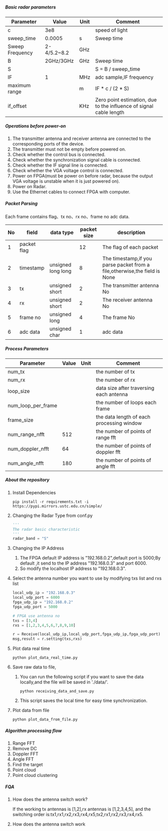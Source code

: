 

##### Basic radar parameters

| Parameter       | Value       | Unit | Comment                                                      |
| --------------- | ----------- | ---- | ------------------------------------------------------------ |
| c               | 3e8         |      | speed of light                                               |
| sweep_time      | 0.0005      | s    | Sweep time                                                   |
| Sweep Frequency | 2-4/5.2~8.2 | GHz  |                                                              |
| B               | 2GHz/3GHz   | GHz  | Sweep time                                                   |
| S               |             |      | S = B / sweep_time                                           |
| IF              | 1           | MHz  | adc sample,IF frequency                                      |
| maximum range   |             | m    | IF  * c / (2 * S)                                            |
| if_offset       |             | KHz  | Zero point estimation, due to the influence of signal cable length |

##### Operations before power-on

1. The transmitter antenna and receiver antenna are connected to the corresponding ports of the device.
2. The transmitter must not be empty before powered on.
3. Check whether the control bus is connected.
4. Check whether the synchronization signal cable is connected.
5. Check whether  the IF signal line is connected.
6. Check whether the VGA voltage control is connected.
7. Power on FPGA(must be power on before radar, because the output VGA voltage is unstable when it is just powered on).  
8. Power on Radar.
9. Use the Ethernet cables to connect FPGA with computer.

##### Packet Parsing

Each frame contains flag、tx no、rx no、frame no adc data.

| No   | field       | data type          | packet size | description                                                  |
| ---- | ----------- | ------------------ | ----------- | ------------------------------------------------------------ |
| 1    | packet flag |                    | 12          | The flag of each packet                                      |
| 2    | timestamp   | unsigned long long | 8           | The timestamp,if you parse packet from a file,otherwise,the field is None |
| 3    | tx          | unsigned short     | 2           | The transmitter antenna No                                   |
| 4    | rx          | unsigned short     | 2           | The receiver antenna No                                      |
| 5    | frame no    | unsigned long      | 4           | The frame No                                                 |
| 6    | adc data    | unsigned char      | 1           | adc data                                                     |

##### Process Parameters

| Parameter          | Value | Unit | Comment                                   |
| ------------------ | ----- | ---- | ----------------------------------------- |
| num_tx             |       |      | the number of tx                          |
| num_rx             |       |      | the number of rx                          |
| loop_size          |       |      | data size after traversing each antenna   |
| num_loop_per_frame |       |      | the number of loops each  frame           |
| frame_size         |       |      | the data length of each processing window |
| num_range_nfft     | 512   |      | the number of points of range fft         |
| num_doppler_nfft   | 64    |      | the number of points of doppler fft       |
| num_angle_nfft     | 180   |      | the number of points of angle fft         |



##### About the repository

1. Install Dependencies

   ```shell
   pip install -r requirements.txt -i https://pypi.mirrors.ustc.edu.cn/simple/
   ```

2. Changing the Radar Type from conf.py

   ```python
   '''
   The radar basic characteristic
   '''
   radar_band = "S"
   ```

3. Changing the  IP Address

   1. The FPGA default IP address is  "192.168.0.2",default port is 5000;By default ,it send to the IP address "192.168.0.3" and port 6000.
   2. So modify the localhost IP address to "192.168.0.3".

4. Select the antenna number you want to use by modifying txs list and rxs list

   ```python
   local_udp_ip = "192.168.0.3"
   local_udp_port = 6000
   fpga_udp_ip = "192.168.0.2"
   fpga_udp_port = 5000
   
   # FPGA use antenna no
   txs = [3,4]
   rxs = [1,2,3,4,5,6,7,8,9,10]
   
   r = Receive(local_udp_ip,local_udp_port,fpga_udp_ip,fpga_udp_port)
   msg,result = r.setting(txs,rxs)
   ```

5. Plot data real time

   ```shell
   python plot_data_real_time.py
   ```

6. Save raw data to file,

   1. You can run the following script if you want to save the data locally,and the file will be saved in './data/'.

      ```shell
      python receiving_data_and_save.py
      ```

   2. This script saves the local time for easy time synchronization.

7. Plot data from file

   ```shell
   python plot_data_from_file.py
   ```

##### Algorithm processing flow

1. Range FFT
2. Remove DC
3. Doppler FFT
4. Angle FFT
5. Find the target
6. Point cloud
7. Point cloud clustering

##### FQA

1. How does the antenna switch work?

   If the working tx antennas is [1,2],rx antennas is [1,2,3,4,5], and the switching order is:tx1,rx1,rx2,rx3,rx4,rx5,tx2,rx1,rx2,rx3,rx4,rx5.

2. How does the antenna switch work